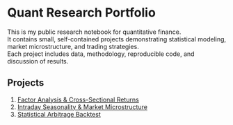 # Quant Research Portfolio

This is my public research notebook for quantitative finance.  
It contains small, self-contained projects demonstrating statistical modeling, market microstructure, and trading strategies.  
Each project includes data, methodology, reproducible code, and discussion of results.

## Projects
1. [Factor Analysis & Cross-Sectional Returns](project1_factor_analysis)
2. [Intraday Seasonality & Market Microstructure](project2_intraday_microstructure)
3. [Statistical Arbitrage Backtest](project3_stat_arb)
